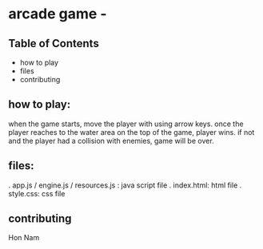 # arcade game -

## Table of Contents
- how to play 
- files
- contributing

## how to play:
when the game starts, move the player with using arrow keys. once the player reaches to the water area on the top of the game, player wins. if not and the player had a collision with enemies, game will be over.

## files:
. app.js / engine.js / resources.js : java script file
. index.html: html file 
. style.css: css file

## contributing
Hon Nam
